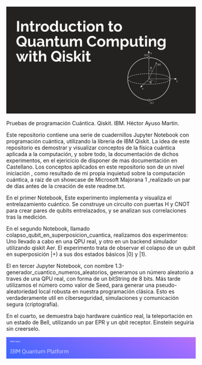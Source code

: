 ![Intro](assets/intro.jpeg)

Pruebas de programación Cuántica. Qiskit. IBM.
Héctor Ayuso Martín.


Este repositorio contiene una serie de cuadernillos Jupyter Notebook con programación cuántica, utilizando la libreria de IBM Qiskit.
La idea de este repositorio es demostrar y visualizar conceptos de la física cuántica aplicada a la computación, y sobre todo, la documentación de dichos experimentos, 
en el ejericicio de disponer de mas documentación en Castellano.
Los conceptos aplicados en este repositorio son de un nivel iniciación , como resultado de mi propia inquietud sobre la computación cuántica, a raiz de un showcase de 
Microsoft Majorana 1 ,realizado un par de días antes de la creación de este readme.txt.

En el primer Notebook, Este experimento implementa y visualiza el entrelazamiento cuántico. Se construye un circuito con puertas H y CNOT para crear 
pares de qubits entrelazados, y se analizan sus correlaciones tras la medición.

En el segundo Notebook, llamado colapso_qubit_en_superposicion_cuantica, realizamos dos experimentos: Uno llevado a cabo en una QPU real, y otro en un backend simulador
utilizando qiskit Aer. El experimento trata de observar el colapso de un qubit en superposición |+) a sus dos estados básicos |0) y |1).

El en tercer Jupyter Notebook, con nombre 1.3-generador_cuantico_numeros_aleatorios, generamos un número aleatorio a traves de una QPU real, con forma de un bitString
de 8 bits. Más tarde utilizamos el número como valor de Seed, para generar una pseudo-aleatoriedad local robusta en nuestra programación clásica. Esto es verdaderamente
util en ciberseguridad, simulaciones y comunicación segura (criptografía).

En el cuarto, se demuestra bajo hardware cuántico real, la teleportación en un estado de Bell, utilizando un par EPR y un qbit receptor. Einstein seguiria sin creerselo.


![Intro](assets/flag.png)